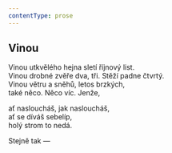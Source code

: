 ```yaml
---
contentType: prose
---
```


## Vinou

Vinou utkvělého hejna sletí říjnový list.  
Vinou drobné zvěře dva, tři. Stěží padne čtvrtý.  
Vinou větru a sněhů, letos brzkých,  
také něco. Něco víc. Jenže,

ať nasloucháš, jak nasloucháš,  
ať se díváš sebelíp,  
holý strom to nedá.

Stejně tak —

